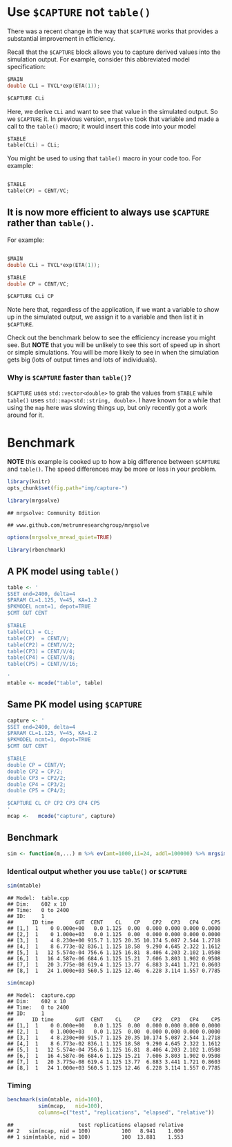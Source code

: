 Use `$CAPTURE` not `table()`
============================

There was a recent change in the way that `$CAPTURE` works that provides a substantial improvement in efficiency.

Recall that the `$CAPTURE` block allows you to capture derived values into the simulation output. For example, consider this abbreviated model specification:

``` c
$MAIN
double CLi = TVCL*exp(ETA(1));

$CAPTURE CLi
```

Here, we derive `CLi` and want to see that value in the simulated output. So we `$CAPTURE` it. In previous version, `mrgsolve` took that variable and made a call to the `table()` macro; it would insert this code into your model

``` c
$TABLE
table(CLi) = CLi;
```

You might be used to using that `table()` macro in your code too. For example:

``` c

$TABLE
table(CP) = CENT/VC;
```

It is now more efficient to always use `$CAPTURE` rather than `table()`.
------------------------------------------------------------------------

For example:

``` c

$MAIN
double CLi = TVCL*exp(ETA(1));

$TABLE
double CP = CENT/VC;

$CAPTURE CLi CP
```

Note here that, regardless of the application, if we want a variable to show up in the simulated output, we assign it to a variable and then list it in `$CAPTURE`.

Check out the benchmark below to see the efficiency increase you might see. But **NOTE** that you will be unlikely to see this sort of speed up in short or simple simulations. You will be more likely to see in when the simulation gets big (lots of output times and lots of individuals).

### Why is `$CAPTURE` faster than `table()`?

`$CAPTURE` uses `std::vector<double>` to grab the values from `$TABLE` while `table()` uses `std::map<std::string, double>`. I have known for a while that using the `map` here was slowing things up, but only recently got a work around for it.

Benchmark
=========

**NOTE** this example is cooked up to how a big difference between `$CAPTURE` and `table()`. The speed differences may be more or less in your problem.

``` r
library(knitr)
opts_chunk$set(fig.path="img/capture-")

library(mrgsolve)
```

    ## mrgsolve: Community Edition

    ## www.github.com/metrumresearchgroup/mrgsolve

``` r
options(mrgsolve_mread_quiet=TRUE)

library(rbenchmark)
```

A PK model using `table()`
--------------------------

``` r
table <- '
$SET end=2400, delta=4
$PARAM CL=1.125, V=45, KA=1.2
$PKMODEL ncmt=1, depot=TRUE
$CMT GUT CENT

$TABLE
table(CL) = CL;
table(CP)  = CENT/V;
table(CP2) = CENT/V/2;
table(CP3) = CENT/V/4;
table(CP4) = CENT/V/8;
table(CP5) = CENT/V/16;

'
mtable <- mcode("table", table)
```

Same PK model using `$CAPTURE`
------------------------------

``` r
capture <- '
$SET end=2400, delta=4
$PARAM CL=1.125, V=45, KA=1.2
$PKMODEL ncmt=1, depot=TRUE
$CMT GUT CENT

$TABLE
double CP = CENT/V;
double CP2 = CP/2;
double CP3 = CP2/2;
double CP4 = CP3/2;
double CP5 = CP4/2;

$CAPTURE CL CP CP2 CP3 CP4 CP5
'
mcap <-   mcode("capture", capture)
```

Benchmark
---------

``` r
sim <- function(m,...) m %>% ev(amt=1000,ii=24, addl=100000) %>% mrgsim(...)
```

### Identical output whether you use `table()` or `$CAPTURE`

``` r
sim(mtable)
```

    ## Model:  table.cpp 
    ## Dim:    602 x 10 
    ## Time:   0 to 2400 
    ## ID:     1 
    ##      ID time       GUT  CENT    CL    CP    CP2   CP3   CP4    CP5
    ## [1,]  1    0 0.000e+00   0.0 1.125  0.00  0.000 0.000 0.000 0.0000
    ## [2,]  1    0 1.000e+03   0.0 1.125  0.00  0.000 0.000 0.000 0.0000
    ## [3,]  1    4 8.230e+00 915.7 1.125 20.35 10.174 5.087 2.544 1.2718
    ## [4,]  1    8 6.773e-02 836.1 1.125 18.58  9.290 4.645 2.322 1.1612
    ## [5,]  1   12 5.574e-04 756.6 1.125 16.81  8.406 4.203 2.102 1.0508
    ## [6,]  1   16 4.587e-06 684.6 1.125 15.21  7.606 3.803 1.902 0.9508
    ## [7,]  1   20 3.775e-08 619.4 1.125 13.77  6.883 3.441 1.721 0.8603
    ## [8,]  1   24 1.000e+03 560.5 1.125 12.46  6.228 3.114 1.557 0.7785

``` r
sim(mcap)
```

    ## Model:  capture.cpp 
    ## Dim:    602 x 10 
    ## Time:   0 to 2400 
    ## ID:     1 
    ##      ID time       GUT  CENT    CL    CP    CP2   CP3   CP4    CP5
    ## [1,]  1    0 0.000e+00   0.0 1.125  0.00  0.000 0.000 0.000 0.0000
    ## [2,]  1    0 1.000e+03   0.0 1.125  0.00  0.000 0.000 0.000 0.0000
    ## [3,]  1    4 8.230e+00 915.7 1.125 20.35 10.174 5.087 2.544 1.2718
    ## [4,]  1    8 6.773e-02 836.1 1.125 18.58  9.290 4.645 2.322 1.1612
    ## [5,]  1   12 5.574e-04 756.6 1.125 16.81  8.406 4.203 2.102 1.0508
    ## [6,]  1   16 4.587e-06 684.6 1.125 15.21  7.606 3.803 1.902 0.9508
    ## [7,]  1   20 3.775e-08 619.4 1.125 13.77  6.883 3.441 1.721 0.8603
    ## [8,]  1   24 1.000e+03 560.5 1.125 12.46  6.228 3.114 1.557 0.7785

### Timing

``` r
benchmark(sim(mtable, nid=100), 
          sim(mcap,   nid=100),
          columns=c("test", "replications", "elapsed", "relative"))
```

    ##                     test replications elapsed relative
    ## 2   sim(mcap, nid = 100)          100   8.941    1.000
    ## 1 sim(mtable, nid = 100)          100  13.881    1.553
